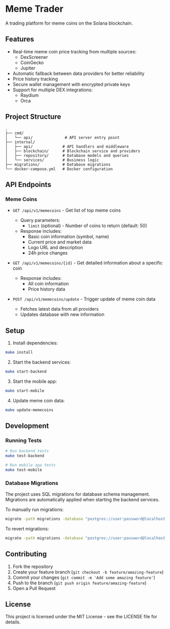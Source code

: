 # Meme Trader

A trading platform for meme coins on the Solana blockchain.

## Features

- Real-time meme coin price tracking from multiple sources:
  - DexScreener
  - CoinGecko
  - Jupiter
- Automatic fallback between data providers for better reliability
- Price history tracking
- Secure wallet management with encrypted private keys
- Support for multiple DEX integrations:
  - Raydium
  - Orca

## Project Structure

```
.
├── cmd/
│   └── api/              # API server entry point
├── internal/
│   ├── api/             # API handlers and middleware
│   ├── blockchain/      # Blockchain service and providers
│   ├── repository/      # Database models and queries
│   └── services/        # Business logic
├── migrations/          # Database migrations
└── docker-compose.yml   # Docker configuration
```

## API Endpoints

### Meme Coins

- `GET /api/v1/memecoins` - Get list of top meme coins
  - Query parameters:
    - `limit` (optional) - Number of coins to return (default: 50)
  - Response includes:
    - Basic coin information (symbol, name)
    - Current price and market data
    - Logo URL and description
    - 24h price changes

- `GET /api/v1/memecoins/{id}` - Get detailed information about a specific coin
  - Response includes:
    - All coin information
    - Price history data

- `POST /api/v1/memecoins/update` - Trigger update of meme coin data
  - Fetches latest data from all providers
  - Updates database with new information

## Setup

1. Install dependencies:
```bash
make install
```

2. Start the backend services:
```bash
make start-backend
```

3. Start the mobile app:
```bash
make start-mobile
```

4. Update meme coin data:
```bash
make update-memecoins
```

## Development

### Running Tests

```bash
# Run backend tests
make test-backend

# Run mobile app tests
make test-mobile
```

### Database Migrations

The project uses SQL migrations for database schema management. Migrations are automatically applied when starting the backend services.

To manually run migrations:

```bash
migrate -path migrations -database "postgres://user:password@localhost:5432/memetrader?sslmode=disable" up
```

To revert migrations:

```bash
migrate -path migrations -database "postgres://user:password@localhost:5432/memetrader?sslmode=disable" down
```

## Contributing

1. Fork the repository
2. Create your feature branch (`git checkout -b feature/amazing-feature`)
3. Commit your changes (`git commit -m 'Add some amazing feature'`)
4. Push to the branch (`git push origin feature/amazing-feature`)
5. Open a Pull Request

## License

This project is licensed under the MIT License - see the LICENSE file for details. 